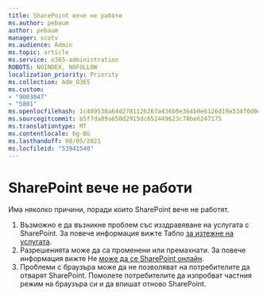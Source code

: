 ```yaml
---
title: SharePoint вече не работи
ms.author: pebaum
author: pebaum
manager: scotv
ms.audience: Admin
ms.topic: article
ms.service: o365-administration
ROBOTS: NOINDEX, NOFOLLOW
localization_priority: Priority
ms.collection: Adm_O365
ms.custom:
- "9003047"
- "5801"
ms.openlocfilehash: 1c489538a64d2781126267a436b0e364b0e6126d19a534f0d04c69d5a3ec341f
ms.sourcegitcommit: b5f7da89a650d2915dc652449623c78be6247175
ms.translationtype: MT
ms.contentlocale: bg-BG
ms.lasthandoff: 08/05/2021
ms.locfileid: "53941540"
---
```

# <a name="sharepoint-is-no-longer-working"></a>SharePoint вече не работи

Има няколко причини, поради които SharePoint вече не работят.

1. Възможно е да възникне проблем със изздравяване на услугата с SharePoint. За повече информация вижте Табло [за изтежне на услугата](https://admin.microsoft.com/AdminPortal/Home#/servicehealth).
2. Разрешенията може да са променени или премахнати. За повече информация вижте Не [може да се SharePoint онлайн](https://docs.microsoft.com/sharepoint/troubleshoot/sharing-and-permissions/sharepoint-online-inaccessible).
3. Проблеми с браузъра може да не позволяват на потребителите да отварят SharePoint. Помолете потребителите да изпробват частния режим на браузъра си и да впишат отново SharePoint.
